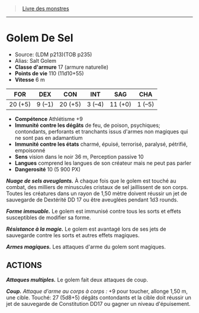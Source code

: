 ﻿> [Livre des monstres](tome_of_beasts.md)

---

# Golem De Sel

- Source: (LDM p213)(TOB p235)
- Alias: Salt Golem
- **Classe d'armure** 17 (armure naturelle)
- **Points de vie** 110 (11d10+55)
- **Vitesse** 6 m

|FOR|DEX|CON|INT|SAG|CHA|
|---|---|---|---|---|---|
|20 (+5)|9 (–1)|20 (+5)|3 (–4)|11 (+0)|1 (–5)|

- **Compétence** Athlétisme +9
- **Immunité contre les dégâts** de feu, de poison, psychiques; contondants, perforants et tranchants issus d'armes non magiques qui ne sont pas en adamantium
- **Immunité contre les états** charmé, épuisé, terrorisé, paralysé, pétrifié, empoisonné
- **Sens** vision dans le noir 36 m, Perception passive 10
- **Langues** comprend les langues de son créateur mais ne peut pas parler
- **Dangerosité** 10 (5 900 PX)

**_Nuage de sels aveuglants._** À chaque fois que le golem est touché au combat, des milliers de minuscules cristaux de sel jaillissent de son corps. Toutes les créatures dans un rayon de 1,50 mètre doivent réussir un jet de sauvegarde de Dextérité DD 17 ou être aveuglées pendant 1d3 rounds.

**_Forme immuable._** Le golem est immunisé contre tous les sorts et effets susceptibles de modifier sa forme.

**_Résistance à la magie._** Le golem est avantagé lors de ses jets de sauvegarde contre les sorts et autres effets magiques.

**_Armes magiques._** Les attaques d'arme du golem sont magiques.

## ACTIONS

**_Attaques multiples._** Le golem fait deux attaques de coup.

**_Coup._** _Attaque d'arme au corps à corps :_ +9 pour toucher, allonge 1,50 m, une cible. Touché: 27 (5d8+5) dégâts contondants et la cible doit réussir un jet de sauvegarde de Constitution DD17 ou gagner un niveau d'épuisement.

